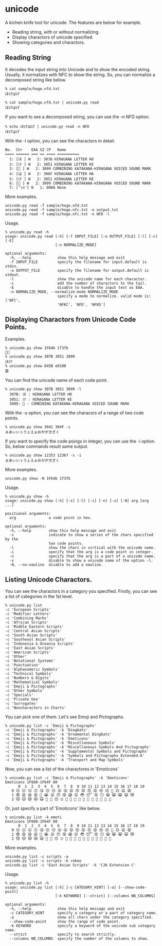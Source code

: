 unicode
=======

A kichen knife tool for unicode.  The features are below for example.

- Reading string, with or without normalizing.
- Display charactors of unicode specified.
- Showing categories and charactors.

## Reading String

It decodes the input string into Unicode and to show the encoded string.
Usually, it normalizes with NFC to show the string.
So, you can normalize a decomposed string like below.

```
% cat sample/hoge.nfd.txt
ほげはげ

% cat sample/hoge.nfd.txt | unicode.py read
ほげはげ
```

If you want to see a decomposed string, you can use the -n NFD option.

```
% echo ほげはげ | unicode.py read -n NFD
ほげはげ
```

With the -l option, you can see the charactors in detail.

```
No.  Chr    EAA SZ CP   Name
==== ====== === == ==== ==========
  1: [ほ ] W   2: 307B HIRAGANA LETTER HO
  2: [け ] W   2: 3051 HIRAGANA LETTER KE
  3: [゙ ] W   2: 3099 COMBINING KATAKANA-HIRAGANA VOICED SOUND MARK
  4: [は ] W   2: 306F HIRAGANA LETTER HA
  5: [け ] W   2: 3051 HIRAGANA LETTER KE
  6: [゙ ] W   2: 3099 COMBINING KATAKANA-HIRAGANA VOICED SOUND MARK
  7: ['\n'] N   1: 000A None
```

More examples.

```
unicode.py read -f sample/hoge.nfd.txt
unicode.py read -f sample/hoge.nfc.txt -o output.txt
unicode.py read -f sample/hoge.nfc.txt -n NFD -l
```

Usage.

```
% unicode.py read -h
usage: unicode.py read [-h] [-f INPUT_FILE] [-o OUTPUT_FILE] [-l] [-c] [-E]
                       [-n NORMALIZE_MODE]

optional arguments:
  -h, --help            show this help message and exit
  -f INPUT_FILE         specify the filename for input.default is stdin.
  -o OUTPUT_FILE        specify the filename for output.default is stdout.
  -l                    show the unicode name for each charactor.
  -c                    add the number of charactors to the tail.
  -E                    disable to handle the input text as EAA.
  -n NORMALIZE_MODE, --normalize-mode NORMALIZE_MODE
                        specify a mode to normalize. valid mode is: ['NFC',
                        'NFKC', 'NFD', 'NFKD']
```

## Displaying Charactors from Unicode Code Points.

Examples.

```
% unicode.py show 1F64b 1f3fb
🙋🏻
% unicode.py show 307B 3051 3099
ほげ
% unicode.py show 845B e0100
葛󠄀
```

You can find the unicode name of each code point.

```
% unicode.py show 307B 3051 3099 -l
  307B: ほ : HIRAGANA LETTER HO
  3051: け : HIRAGANA LETTER KE
  3099: ゙ : COMBINING KATAKANA-HIRAGANA VOICED SOUND MARK
```

With the -s option,
you can see the characors of a range of two code points.

```
% unicode.py show 3041 304F -s
ぁあぃいぅうぇえぉおかがきぎく
```

If you want to specify the code poings in integer,
you can use the -i option.
So, below commands result same output.

```
% unicode.py show 12353 12367 -s -i 
ぁあぃいぅうぇえぉおかがきぎく
```

More examples.

```
unicode.py show -N 1F64b 1f3fb
```

Usage.

```
% unicode.py show -h
usage: unicode.py show [-h] [-s] [-l] [-i] [-n] [-x] [-N] arg [arg ...]

positional arguments:
  arg               a code point in hex.

optional arguments:
  -h, --help        show this help message and exit
  -s                indicate to show a series of the chars specified by the
                    two code points.
  -l                show the chars in virtical with the unicode name.
  -i                specify that the arg is a code point in integer.
  -n                specify that the arg is a part of a unicode name.
  -x                disable to show a unicode name of the option -l.
  -N, --no-newline  disable to add a newline.
```

## Listing Unicode Charactors.

You can see the charactors in a category you specified.
Firstly, you can see a list of categories in the 1st level.

```
% unicode.py list
-c 'European Scripts'
-c 'Modifier Letters'
-c 'Combining Marks'
-c 'African Scripts'
-c 'Middle Eastern Scripts'
-c 'Central Asian Scripts'
-c 'South Asian Scripts'
-c 'Southeast Asian Scripts'
-c 'Indonesia & Oceania Scripts'
-c 'East Asian Scripts'
-c 'American Scripts'
-c 'Other'
-c 'Notational Systems'
-c 'Punctuation'
-c 'Alphanumeric Symbols'
-c 'Technical Symbols'
-c 'Numbers & Digits'
-c 'Mathematical Symbols'
-c 'Emoji & Pictographs'
-c 'Other Symbols'
-c 'Specials'
-c 'Private Use'
-c 'Surrogates'
-c 'Noncharacters in Charts'
```

You can pick one of them.  Let's see Emoji and Pictographs.

```
% unicode.py list -c 'Emoji & Pictographs'
-c 'Emoji & Pictographs' -k 'Dingbats'
-c 'Emoji & Pictographs' -k 'Ornamental Dingbats'
-c 'Emoji & Pictographs' -k 'Emoticons'
-c 'Emoji & Pictographs' -k 'Miscellaneous Symbols'
-c 'Emoji & Pictographs' -k 'Miscellaneous Symbols And Pictographs'
-c 'Emoji & Pictographs' -k 'Supplemental Symbols and Pictographs'
-c 'Emoji & Pictographs' -k 'Symbols and Pictographs Extended-A'
-c 'Emoji & Pictographs' -k 'Transport and Map Symbols'
```

Now, you can see a list of the charactores in 'Emoticons'

```
% unicode.py list -c 'Emoji & Pictographs' -k 'Emoticons'
Emoticons 1F600-1F64F 80
      0  1  2  3  4  5  6  7  8  9 10 11 12 13 14 15 16 17 18 19
   0 😔 😕 😖 😗 😘 😙 😚 😛 😜 😝 😞 😟 😠 😡 😢 😣 😤 😥 😦 😧
   1 😨 😩 😪 😫 😬 😭 😮 😯 😰 😱 😲 😳 😴 😵 😶 😷 😸 😹 😺 😻
   2 😼 😽 😾 😿 🙀 🙁 🙂 🙃 🙄 🙅 🙆 🙇 🙈 🙉 🙊 🙋 🙌 🙍 🙎 🙏
```

Or, just specify a part of 'Emoticons' like below.

```
% unicode.py list -k emoti
Emoticons 1F600-1F64F 80
      0  1  2  3  4  5  6  7  8  9 10 11 12 13 14 15 16 17 18 19
   0 😔 😕 😖 😗 😘 😙 😚 😛 😜 😝 😞 😟 😠 😡 😢 😣 😤 😥 😦 😧
   1 😨 😩 😪 😫 😬 😭 😮 😯 😰 😱 😲 😳 😴 😵 😶 😷 😸 😹 😺 😻
   2 😼 😽 😾 😿 🙀 🙁 🙂 🙃 🙄 🙅 🙆 🙇 🙈 🙉 🙊 🙋 🙌 🙍 🙎 🙏
```

More examples.

```
unicode.py list -c scripts -a
unicode.py list -c scripts -k rokee
unicode.py list -c 'East Asian Scripts' -k 'CJK Extension C'
```

Usage.

```
% unicode.py list -h
usage: unicode.py list [-h] [-c CATEGORY_HINT] [-a] [--show-code-point]
                       [-k KEYWORD] [--strict] [--columns NB_COLUMNS]

optional arguments:
  -h, --help            show this help message and exit
  -c CATEGORY_HINT      specify a category or a part of category name.
  -a                    show all chars under the category specified.
  --show-code-point     show the range of code point.
  -k KEYWORD            specify a keyword of the unicode sub category name.
  --strict              specify to search strictly.
  --columns NB_COLUMNS  specify the number of the columns to show.
```

